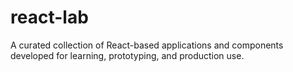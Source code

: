 # react-lab
A curated collection of React-based applications and components developed for learning, prototyping, and production use.
